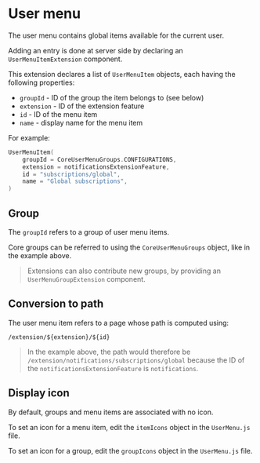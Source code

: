 # User menu

The user menu contains global items available for the current user.

Adding an entry is done at server side by declaring an `UserMenuItemExtension` component.

This extension declares a list of `UserMenuItem` objects, each
having the following properties:

* `groupId` - ID of the group the item belongs to (see below)
* `extension` - ID of the extension feature
* `id` - ID of the menu item
* `name` - display name for the menu item

For example:

```kotlin
UserMenuItem(
    groupId = CoreUserMenuGroups.CONFIGURATIONS,
    extension = notificationsExtensionFeature,
    id = "subscriptions/global",
    name = "Global subscriptions",
)
```

## Group

The `groupId` refers to a group of user menu items.

Core groups can be referred to using the `CoreUserMenuGroups` object, like
in the example above.

> Extensions can also contribute new groups, by providing an `UserMenuGroupExtension` component.

## Conversion to path

The user menu item refers to a page whose path is computed using:

```
/extension/${extension}/${id}
```

> In the example above, the path would therefore be
> `/extension/notifications/subscriptions/global` because
> the ID of the `notificationsExtensionFeature` is `notifications`.

## Display icon

By default, groups and menu items are associated with no icon.

To set an icon for a menu item, edit the `itemIcons` object in the
`UserMenu.js` file.

To set an icon for a group, edit the `groupIcons` object in the
`UserMenu.js` file.
